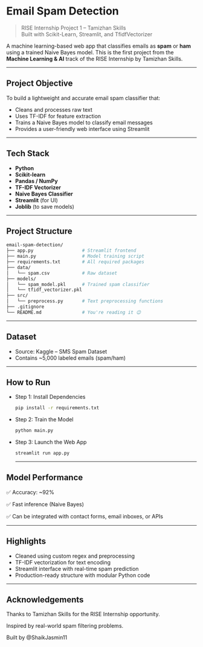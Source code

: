 #  Email Spam Detection

>  RISE Internship Project 1 – Tamizhan Skills  
>  Built with Scikit-Learn, Streamlit, and TfidfVectorizer

A machine learning-based web app that classifies emails as **spam** or **ham** using a trained Naive Bayes model. This is the first project from the **Machine Learning & AI** track of the RISE Internship by Tamizhan Skills.

---

##  Project Objective

To build a lightweight and accurate email spam classifier that:
- Cleans and processes raw text
- Uses TF-IDF for feature extraction
- Trains a Naive Bayes model to classify email messages
- Provides a user-friendly web interface using Streamlit

---

##  Tech Stack

- **Python**
- **Scikit-learn**
- **Pandas / NumPy**
- **TF-IDF Vectorizer**
- **Naive Bayes Classifier**
- **Streamlit** (for UI)
- **Joblib** (to save models)

---

##  Project Structure

```bash
email-spam-detection/
├── app.py                  # Streamlit frontend
├── main.py                 # Model training script
├── requirements.txt        # All required packages
├── data/
│   └── spam.csv            # Raw dataset
├── models/
│   └── spam_model.pkl      # Trained spam classifier
│   └── tfidf_vectorizer.pkl
├── src/
│   └── preprocess.py       # Text preprocessing functions
├── .gitignore
└── README.md               # You're reading it 😉
```
---

## Dataset

- Source: Kaggle – SMS Spam Dataset
- Contains ~5,000 labeled emails (spam/ham)

---

## How to Run

- Step 1: Install Dependencies
  ``` bash
  pip install -r requirements.txt
  ```

- Step 2: Train the Model
  ``` bash
  python main.py
  ```

- Step 3: Launch the Web App
  ``` bash
  streamlit run app.py
  ```

  ---

## Model Performance

✅ Accuracy: ~92%

✅ Fast inference (Naive Bayes)

✅ Can be integrated with contact forms, email inboxes, or APIs

---

## Highlights

- Cleaned using custom regex and preprocessing
- TF-IDF vectorization for text encoding
- Streamlit interface with real-time spam prediction
- Production-ready structure with modular Python code

---

## Acknowledgements

Thanks to Tamizhan Skills for the RISE Internship opportunity.

Inspired by real-world spam filtering problems.

Built by @ShaikJasmin11
